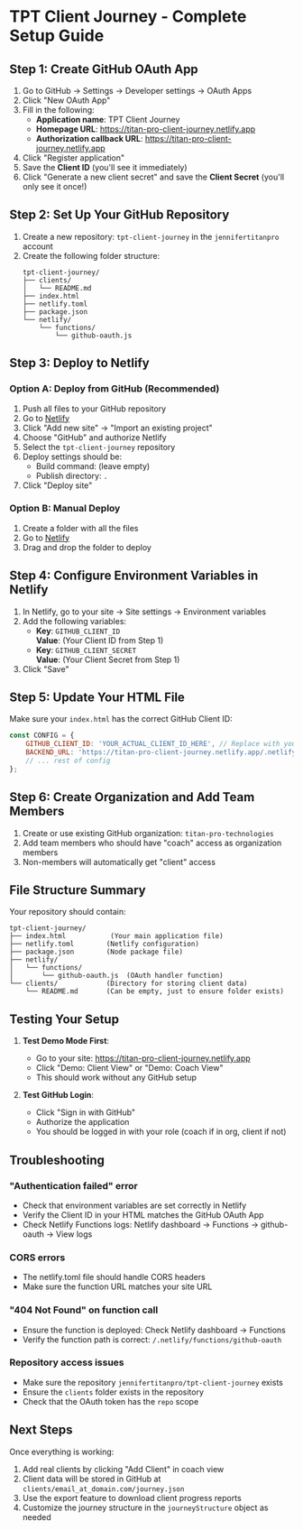 # TPT Client Journey - Complete Setup Guide

## Step 1: Create GitHub OAuth App

1. Go to GitHub → Settings → Developer settings → OAuth Apps
2. Click "New OAuth App"
3. Fill in the following:
   - **Application name**: TPT Client Journey
   - **Homepage URL**: https://titan-pro-client-journey.netlify.app
   - **Authorization callback URL**: https://titan-pro-client-journey.netlify.app
4. Click "Register application"
5. Save the **Client ID** (you'll see it immediately)
6. Click "Generate a new client secret" and save the **Client Secret** (you'll only see it once!)

## Step 2: Set Up Your GitHub Repository

1. Create a new repository: `tpt-client-journey` in the `jennifertitanpro` account
2. Create the following folder structure:
   ```
   tpt-client-journey/
   ├── clients/
   │   └── README.md
   ├── index.html
   ├── netlify.toml
   ├── package.json
   └── netlify/
       └── functions/
           └── github-oauth.js
   ```

## Step 3: Deploy to Netlify

### Option A: Deploy from GitHub (Recommended)

1. Push all files to your GitHub repository
2. Go to [Netlify](https://app.netlify.com)
3. Click "Add new site" → "Import an existing project"
4. Choose "GitHub" and authorize Netlify
5. Select the `tpt-client-journey` repository
6. Deploy settings should be:
   - Build command: (leave empty)
   - Publish directory: `.`
7. Click "Deploy site"

### Option B: Manual Deploy

1. Create a folder with all the files
2. Go to [Netlify](https://app.netlify.com)
3. Drag and drop the folder to deploy

## Step 4: Configure Environment Variables in Netlify

1. In Netlify, go to your site → Site settings → Environment variables
2. Add the following variables:
   - **Key**: `GITHUB_CLIENT_ID`  
     **Value**: (Your Client ID from Step 1)
   - **Key**: `GITHUB_CLIENT_SECRET`  
     **Value**: (Your Client Secret from Step 1)
3. Click "Save"

## Step 5: Update Your HTML File

Make sure your `index.html` has the correct GitHub Client ID:
```javascript
const CONFIG = {
    GITHUB_CLIENT_ID: 'YOUR_ACTUAL_CLIENT_ID_HERE', // Replace with your actual Client ID
    BACKEND_URL: 'https://titan-pro-client-journey.netlify.app/.netlify/functions',
    // ... rest of config
};
```

## Step 6: Create Organization and Add Team Members

1. Create or use existing GitHub organization: `titan-pro-technologies`
2. Add team members who should have "coach" access as organization members
3. Non-members will automatically get "client" access

## File Structure Summary

Your repository should contain:

```
tpt-client-journey/
├── index.html           (Your main application file)
├── netlify.toml        (Netlify configuration)
├── package.json        (Node package file)
├── netlify/
│   └── functions/
│       └── github-oauth.js  (OAuth handler function)
└── clients/            (Directory for storing client data)
    └── README.md       (Can be empty, just to ensure folder exists)
```

## Testing Your Setup

1. **Test Demo Mode First**:
   - Go to your site: https://titan-pro-client-journey.netlify.app
   - Click "Demo: Client View" or "Demo: Coach View"
   - This should work without any GitHub setup

2. **Test GitHub Login**:
   - Click "Sign in with GitHub"
   - Authorize the application
   - You should be logged in with your role (coach if in org, client if not)

## Troubleshooting

### "Authentication failed" error
- Check that environment variables are set correctly in Netlify
- Verify the Client ID in your HTML matches the GitHub OAuth App
- Check Netlify Functions logs: Netlify dashboard → Functions → github-oauth → View logs

### CORS errors
- The netlify.toml file should handle CORS headers
- Make sure the function URL matches your site URL

### "404 Not Found" on function call
- Ensure the function is deployed: Check Netlify dashboard → Functions
- Verify the function path is correct: `/.netlify/functions/github-oauth`

### Repository access issues
- Make sure the repository `jennifertitanpro/tpt-client-journey` exists
- Ensure the `clients` folder exists in the repository
- Check that the OAuth token has the `repo` scope

## Next Steps

Once everything is working:

1. Add real clients by clicking "Add Client" in coach view
2. Client data will be stored in GitHub at `clients/email_at_domain.com/journey.json`
3. Use the export feature to download client progress reports
4. Customize the journey structure in the `journeyStructure` object as needed
